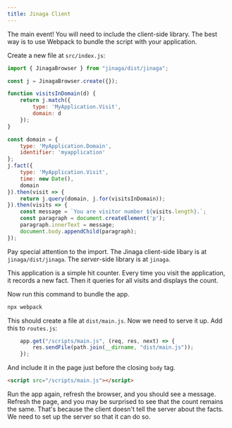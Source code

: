```yaml
---
title: Jinaga Client
---
```


The main event!
You will need to include the client-side library.
The best way is to use Webpack to bundle the script with your application.

Create a new file at `src/index.js`:

```javascript
import { JinagaBrowser } from "jinaga/dist/jinaga";

const j = JinagaBrowser.create({});

function visitsInDomain(d) {
    return j.match({
        type: 'MyApplication.Visit',
        domain: d
    });
}

const domain = {
    type: 'MyApplication.Domain',
    identifier: 'myapplication'
};
j.fact({
    type: 'MyApplication.Visit',
    time: new Date(),
    domain
}).then(visit => {
    return j.query(domain, j.for(visitsInDomain));
}).then(visits => {
    const message = `You are visitor number ${visits.length}.`;
    const paragraph = document.createElement('p');
    paragraph.innerText = message;
    document.body.appendChild(paragraph);
});
```

Pay special attention to the import.
The Jinaga client-side libary is at `jinaga/dist/jinaga`.
The *server*-side library is at `jinaga`.

This application is a simple hit counter.
Every time you visit the application, it records a new fact.
Then it queries for all visits and displays the count.

Now run this command to bundle the app.

```bash
npx webpack
```

This should create a file at `dist/main.js`.
Now we need to serve it up.
Add this to `routes.js`:

```javascript
    app.get("/scripts/main.js", (req, res, next) => {
        res.sendFile(path.join(__dirname, "dist/main.js"));
    });
```

And include it in the page just before the closing `body` tag.

```html
<script src="/scripts/main.js"></script>
```

Run the app again, refresh the browser, and you should see a message.
Refresh the page, and you may be surprised to see that the count remains the same.
That's because the client doesn't tell the server about the facts.
We need to set up the server so that it can do so.